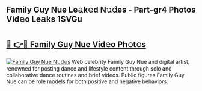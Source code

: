 ## Family Guy Nue Le𝚊k𝚎d N𝚞𝚍es - Part-gr4 Photos Vid𝚎o Le𝚊ks 1SVGu

# <h2><a href="http://fb4fxn.evod.top/?m=Family+Guy+Nue">🔗 👉🔴 Family Guy Nue Vid𝚎o Ph𝚘t𝚘s</a></h2>

[![Family Guy Nue N𝚞d𝚎s](https://i.imgur.com/8V9OHl7.gif)](http://fb4fxn.evod.top/?m=Family+Guy+Nue)
Web celebrity Family Guy Nue and digital artist, renowned for posting dance and lifestyle content through solo and collaborative dance routines and brief videos. Public figures Family Guy Nue can be role models for both positive and negative behaviors. 
